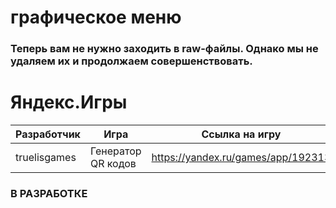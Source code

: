 # графическое меню
### Теперь вам не нужно заходить в raw-файлы. Однако мы не удаляем их и продолжаем совершенствовать.

# Яндекс.Игры
|Разработчик|Игра|Ссылка на игру|
|-----------|----|--------------|
|truelisgames|Генератор QR кодов|https://yandex.ru/games/app/192313|

### В РАЗРАБОТКЕ
